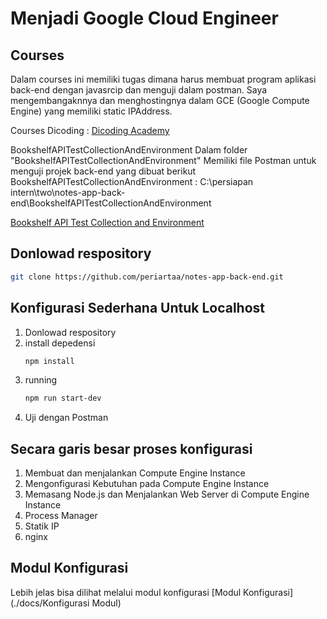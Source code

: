 # Menjadi Google Cloud Engineer

## Courses

Dalam courses ini memiliki tugas dimana harus membuat program aplikasi back-end dengan javasrcip dan menguji dalam postman. Saya mengembangaknnya dan menghostingnya dalam GCE (Google Compute Engine) yang memiliki static IPAddress.

Courses Dicoding :
[Dicoding Academy](https://www.dicoding.com/academies/342/corridor)

BookshelfAPITestCollectionAndEnvironment
Dalam folder "BookshelfAPITestCollectionAndEnvironment" Memiliki file Postman untuk menguji projek back-end yang dibuat
berikut BookshelfAPITestCollectionAndEnvironment : C:\persiapan intern\two\notes-app-back-end\BookshelfAPITestCollectionAndEnvironment

[Bookshelf API Test Collection and Environment](./BookshelfAPITestCollectionAndEnvironment)

## Donlowad respository

```bash
git clone https://github.com/periartaa/notes-app-back-end.git
```

## Konfigurasi Sederhana Untuk Localhost

1. Donlowad respository
2. install depedensi
   ```bash
   npm install
   ```
3. running
   ```bash
   npm run start-dev
   ```
4. Uji dengan Postman

## Secara garis besar proses konfigurasi

1. Membuat dan menjalankan Compute Engine Instance
2. Mengonfigurasi Kebutuhan pada Compute Engine Instance
3. Memasang Node.js dan Menjalankan Web Server di Compute Engine Instance
4. Process Manager
5. Statik IP
6. nginx

## Modul Konfigurasi

Lebih jelas bisa dilihat melalui modul konfigurasi [Modul Konfigurasi](./docs/Konfigurasi Modul)
